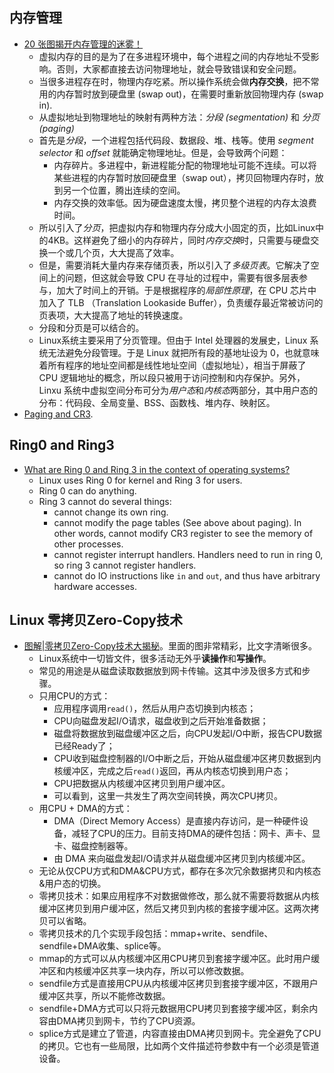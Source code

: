 
## 内存管理
* [20 张图揭开内存管理的迷雾！](https://mp.weixin.qq.com/s/4FF5uH0YVTAM9-llKTAWKA)
  * 虚拟内存的目的是为了在多进程环境中，每个进程之间的内存地址不受影响。否则，大家都直接去访问物理地址，就会导致错误和安全问题。
  * 当很多进程存在时，物理内存吃紧。所以操作系统会做**内存交换**，把不常用的内存暂时放到硬盘里 (swap out)，在需要时重新放回物理内存 (swap in).
  * 从虚拟地址到物理地址的映射有两种方法：*分段 (segmentation)* 和 *分页 (paging)*
  * 首先是*分段*，一个进程包括代码段、数据段、堆、栈等。使用 *segment selector* 和 *offset* 就能确定物理地址。但是，会导致两个问题：
    * 内存碎片。多进程中，新进程能分配的物理地址可能不连续。可以将某些进程的内存暂时放回硬盘里（swap out），拷贝回物理内存时，放到另一个位置，腾出连续的空间。
    * 内存交换的效率低。因为硬盘速度太慢，拷贝整个进程的内存太浪费时间。
  * 所以引入了*分页*，把虚拟内存和物理内存分成大小固定的页，比如Linux中的4KB。这样避免了细小的内存碎片，同时*内存交换*时，只需要与硬盘交换一个或几个页，大大提高了效率。
  * 但是，需要消耗大量内存来存储页表，所以引入了*多级页表*。它解决了空间上的问题，但这就会导致 CPU 在寻址的过程中，需要有很多层表参与，加大了时间上的开销。于是根据程序的*局部性原理*，在 CPU 芯片中加入了 TLB （Translation Lookaside Buffer），负责缓存最近常被访问的页表项，大大提高了地址的转换速度。
  * 分段和分页是可以结合的。
  * Linux系统主要采用了分页管理。但由于 Intel 处理器的发展史，Linux 系统无法避免分段管理。于是 Linux 就把所有段的基地址设为 0，也就意味着所有程序的地址空间都是线性地址空间（虚拟地址），相当于屏蔽了 CPU 逻辑地址的概念，所以段只被用于访问控制和内存保护。另外，Linxu 系统中虚拟空间分布可分为*用户态*和*内核态*两部分，其中用户态的分布：代码段、全局变量、BSS、函数栈、堆内存、映射区。
* [Paging and CR3](https://cirosantilli.com/x86-paging).

## Ring0 and Ring3
* [What are Ring 0 and Ring 3 in the context of operating systems?](https://stackoverflow.com/questions/18717016/what-are-ring-0-and-ring-3-in-the-context-of-operating-systems)
  * Linux uses Ring 0 for kernel and Ring 3 for users.
  * Ring 0 can do anything.
  * Ring 3 cannot do several things:
    * cannot change its own ring.
    * cannot modify the page tables (See above about paging). In other words, cannot modify CR3 register to see the memory of other processes.
    * cannot register interrupt handlers. Handlers need to run in ring 0, so ring 3 cannot register handlers.
    * cannot do IO instructions like `in` and `out`, and thus have arbitrary hardware accesses.


## Linux 零拷贝Zero-Copy技术
* [图解|零拷贝Zero-Copy技术大揭秘](https://mp.weixin.qq.com/s?__biz=MzI1MzYzMTI2Ng==&mid=2247485381&idx=1&sn=b2a702abc8e82f6e3b73952db1b6c5a4&chksm=e9d0c988dea7409e5c2188cfbaa207cd255f6156ac12d40e44f2d5ef160ae0beb835f9586ba6&scene=132#wechat_redirect)。里面的图非常精彩，比文字清晰很多。
  * Linux系统中一切皆文件，很多活动无外乎**读操作**和**写操作**。
  * 常见的用途是从磁盘读取数据放到网卡传输。这其中涉及很多方式和步骤。
  * 只用CPU的方式：
    * 应用程序调用`read()`，然后从用户态切换到内核态；
    * CPU向磁盘发起I/O请求，磁盘收到之后开始准备数据；
    * 磁盘将数据放到磁盘缓冲区之后，向CPU发起I/O中断，报告CPU数据已经Ready了；
    * CPU收到磁盘控制器的I/O中断之后，开始从磁盘缓冲区拷贝数据到内核缓冲区，完成之后`read()`返回，再从内核态切换到用户态；
    * CPU把数据从内核缓冲区拷贝到用户缓冲区。
    * 可以看到，这里一共发生了两次空间转换，两次CPU拷贝。
  * 用CPU + DMA的方式：
    * DMA（Direct Memory Access）是直接内存访问，是一种硬件设备，减轻了CPU的压力。目前支持DMA的硬件包括：网卡、声卡、显卡、磁盘控制器等。
    * 由 DMA 来向磁盘发起I/O请求并从磁盘缓冲区拷贝到内核缓冲区。
  * 无论从仅CPU方式和DMA&CPU方式，都存在多次冗余数据拷贝和内核态&用户态的切换。
  * 零拷贝技术：如果应用程序不对数据做修改，那么就不需要将数据从内核缓冲区拷贝到用户缓冲区，然后又拷贝到内核的套接字缓冲区。这两次拷贝可以省略。
  * 零拷贝技术的几个实现手段包括：mmap+write、sendfile、sendfile+DMA收集、splice等。
  * mmap的方式可以从内核缓冲区用CPU拷贝到套接字缓冲区。此时用户缓冲区和内核缓冲区共享一块内存，所以可以修改数据。
  * sendfile方式是直接用CPU从内核缓冲区拷贝到套接字缓冲区，不跟用户缓冲区共享，所以不能修改数据。
  * sendfile+DMA方式可以只将元数据用CPU拷贝到套接字缓冲区，剩余内容由DMA拷贝到网卡，节约了CPU资源。
  * splice方式是建立了管道，内容直接由DMA拷贝到网卡。完全避免了CPU的拷贝。它也有一些局限，比如两个文件描述符参数中有一个必须是管道设备。